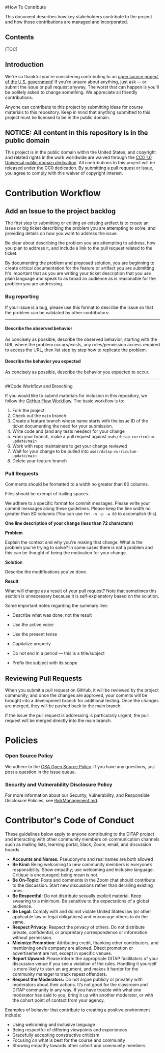 #How To Contribute

This document describes how key stakeholders contribute to the project and how those contributions are managed and incorporated.

## Contents

[TOC]

## Introduction

We're so thankful you're considering contributing to an [open source project of
the U.S. government](https://code.gov/)! If you're unsure about anything, just ask -- or submit the issue or pull request anyway. The worst that can happen is you'll be politely asked to change something. We appreciate all friendly
contributions.

Anyone can contribute to this project by submitting ideas for course materials to this repository. Keep in mind that anything submitted to this project must be licensed to be in the public domain.

## NOTICE: All content in this repository is in the public domain

This project is in the public domain within the United States, and copyright and related rights in the work worldwide are waived through the [CC0 1.0 Universal public domain dedication](https://creativecommons.org/publicdomain/zero/1.0/). All contributions to this project will be released under the CC0 dedication. By submitting a pull request or issue, you agree to comply with this waiver of copyright interest.



# Contribution Workflow

## Add an Issue to the project backlog

The first step to submitting or editing an existing artifact is to create an issue or big ticket describing the problem you are  attempting to solve, and providing details on how you want to address the issue. 

Be clear about describing the problem you are attempting to address, how you plan to address it, and include a link to the pull request related to the ticket.  

By documenting the problem and proposed solution, you are beginning to create critical documentation for the feature or artifact you are submitting. It's important that as  you are writing your ticket description that you use plain language and speak to as broad an audience as is reasonable for the problem you are addressing.

### Bug reporting

If your issue is a bug, please use this format to describe the issue so that the problem can be validated by other contributors:

------

#### Describe the observed behavior

As concisely as possible, describe the observed behavior, starting with the URL where the problem occurs/exists, any roles/permission access required to access the URL, then list step by step how to replicate the problem.

#### Describe the behavior you expected

As concisely as possible, describe the behavior you expected to occur.

------



##Code Workflow and Branching

If  you would like to submit materials for inclusion in this repository, we follow the [GitHub Flow Workflow](https://guides.github.com/introduction/flow/). The basic workflow is to:

1.  Fork the project
2.  Check out the `main` branch
3.  Create a feature branch whose name starts with the issue ID of the ticket documenting the need for your submission.
4.  Write code and (and any tests needed) for your change
5.  From your branch, make a pull request against `usds/ditap-curriculum-update/main`
6.  Work with repo maintainers to get your change reviewed
7.  Wait for your change to be pulled into ``usds/ditap-curriculum-update/main``
8.  Delete your feature branch



### Pull Requests

Comments should be formatted to a width no greater than 80 columns.

Files should be exempt of trailing spaces.

We adhere to a specific format for commit messages. Please write your commit
messages along these guidelines. Please keep the line width no greater than 80
columns (You can use `fmt -n -p -w 80` to accomplish this).

**One line description of your change (less than 72 characters)**

**Problem**

Explain the context and why you're making that change.  What is the problem
you're trying to solve? In some cases there is not a problem and this can be
thought of being the motivation for your change.

**Solution**

Describe the modifications you've done.

**Result**

What will change as a result of your pull request? Note that sometimes this
section is unnecessary because it is self-explanatory based on the solution.

Some important notes regarding the summary line:

* Describe what was done; not the result

* Use the active voice

* Use the present tense

* Capitalize properly

* Do not end in a period — this is a title/subject

* Prefix the subject with its scope

  

## Reviewing Pull Requests

When you submit a pull request on GitHub, it will be reviewed by the project
community, and once the changes are approved, your commits will be brought into
a development branch for additional testing. Once the changes are merged, they will
be pushed back to the main branch.

If the issue the pull request is addressing is particularly urgent, the pull request
will be merged directly into the main branch. 



# Policies

### Open Source Policy

We adhere to the [GSA Open Source Policy](https://open.gsa.gov/oss-policy/). If you have any questions, just post a question in the issue queue.



### Security and Vulnerability Disclosure Policy

For more information about our Security, Vulnerability, and Responsible Disclosure Policies, see [RiskManagement.md](RiskManagement.md).



# Contributor's Code of Conduct

These guidelines below apply to anyone contributing to the DITAP project and interacting with other community members on communication channels such as mailing lists, learning portal, Slack, Zoom, email, and discussion boards.

- **Accounts and Names:** Pseudonyms and real names are both allowed
- **Be Kind:** Being welcoming to new community members is everyone’s responsibility. Show empathy; use welcoming and inclusive language. Critique is encouraged; being mean is not.
- **Be On-Topic:** Posts and comments in the Zoom chat should contribute to the discussion. Start new discussions rather than derailing existing ones.
- **Be Respectful:** Do not distribute sexually explicit material. Keep swearing to a minimum. Be sensitive to the expectations of a global audience.
- **Be Legal:** Comply with and do not violate United States law (or other applicable law or legal obligations) and encourage others to do the same.
- **Respect Privacy**: Respect the privacy of others. Do not distribute private, confidential, or proprietary correspondence or information without permission.
- **Minimize Promotion:** Attributing credit, thanking other contributors, and mentioning one’s company are allowed. Direct promotion or advertisement are not, except in specific venues.
- **Report Upward:** Please inform the appropriate DITAP facilitators of your discussion venue if you see a violation of the rules. Handling it yourself is more likely to start an argument, and makes it harder for the community manager to track repeat offenders.
- **Respect the Moderators:** Do not argue publicly or privately with moderators about their actions. It’s not good for the classroom and DITAP community in any way. If you have trouble with what one moderator has said to you, bring it up with another moderator, or with the cohort point of contact from your agency. 

Examples of behavior that contribute to creating a positive environment include:

- Using welcoming and inclusive language
- Being respectful of differing viewpoints and experiences
- Gracefully accepting constructive criticism
- Focusing on what is best for the course and community 
- Showing empathy towards other cohort and community members